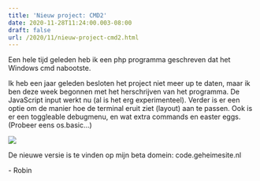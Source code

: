 ```yaml
---
title: 'Nieuw project: CMD2'
date: 2020-11-28T11:24:00.003-08:00
draft: false
url: /2020/11/nieuw-project-cmd2.html
---
```


Een hele tijd geleden heb ik een php programma geschreven dat het Windows cmd nabootste.

Ik heb een jaar geleden besloten het project niet meer up te daten, maar ik ben deze week begonnen met het herschrijven van het programma. De JavaScript input werkt nu (al is het erg experimenteel). Verder is er een optie om de manier hoe de terminal eruit ziet (layout) aan te passen. Ook is er een toggleable debugmenu, en wat extra commands en easter eggs. (Probeer eens os.basic...)

[![](https://1.bp.blogspot.com/-JGniliS0aic/X8KkjU5nhrI/AAAAAAAAJYg/VvdxrdAkfyUIGhqqMgmImztBB08Nm06GACLcBGAsYHQ/s320/63257B07-1296-4840-A5BD-928A5CF502C3.png)](https://1.bp.blogspot.com/-JGniliS0aic/X8KkjU5nhrI/AAAAAAAAJYg/VvdxrdAkfyUIGhqqMgmImztBB08Nm06GACLcBGAsYHQ/s1920/63257B07-1296-4840-A5BD-928A5CF502C3.png)

  

  

De nieuwe versie is te vinden op mijn beta domein: code.geheimesite.nl

\- Robin